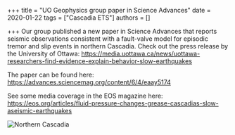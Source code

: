 +++
title = "UO Geophysics group paper in Science Advances"
date = 2020-01-22
tags = ["Cascadia ETS"]
authors = []

+++
Our group published a new paper in Science Advances that reports seismic observations consistent with a fault-valve model for episodic tremor and slip events in northern Cascadia. Check out the press release by the University of Ottawa: https://media.uottawa.ca/news/uottawa-researchers-find-evidence-explain-behavior-slow-earthquakes

The paper can be found here: https://advances.sciencemag.org/content/6/4/eaay5174

See some media coverage in the EOS magazine here: https://eos.org/articles/fluid-pressure-changes-grease-cascadias-slow-aseismic-earthquakes

![Northern Cascadia](/img/posts/F1.large.jpg)